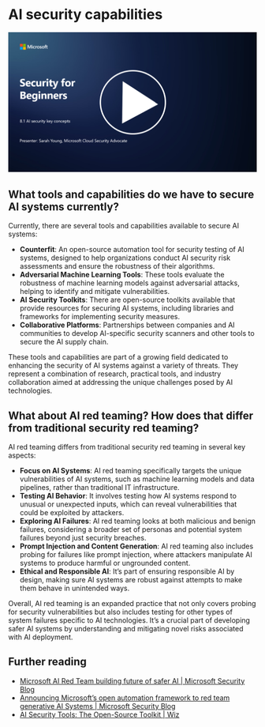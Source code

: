 # AI security capabilities

[![Watch the video](images/8-1_placeholder.png)](https://learn-video.azurefd.net/vod/player?id=e0a6f844-d884-4f76-99bd-4ce9f7f73d22)

## What tools and capabilities do we have to secure AI systems currently?

Currently, there are several tools and capabilities available to secure AI systems:

-   **Counterfit**: An open-source automation tool for security testing of AI systems, designed to help organizations conduct AI security risk assessments and ensure the robustness of their algorithms.
-   **Adversarial Machine Learning Tools**: These tools evaluate the robustness of machine learning models against adversarial attacks, helping to identify and mitigate vulnerabilities.
-   **AI Security Toolkits**: There are open-source toolkits available that provide resources for securing AI systems, including libraries and frameworks for implementing security measures.
-   **Collaborative Platforms**: Partnerships between companies and AI communities to develop AI-specific security scanners and other tools to secure the AI supply chain.

These tools and capabilities are part of a growing field dedicated to enhancing the security of AI systems against a variety of threats. They represent a combination of research, practical tools, and industry collaboration aimed at addressing the unique challenges posed by AI technologies.

## What about AI red teaming? How does that differ from traditional security red teaming?

AI red teaming differs from traditional security red teaming in several key aspects:

-   **Focus on AI Systems**: AI red teaming specifically targets the unique vulnerabilities of AI systems, such as machine learning models and data pipelines, rather than traditional IT infrastructure.
-   **Testing AI Behavior**: It involves testing how AI systems respond to unusual or unexpected inputs, which can reveal vulnerabilities that could be exploited by attackers.
-   **Exploring AI Failures**: AI red teaming looks at both malicious and benign failures, considering a broader set of personas and potential system failures beyond just security breaches.
-   **Prompt Injection and Content Generation**: AI red teaming also includes probing for failures like prompt injection, where attackers manipulate AI systems to produce harmful or ungrounded content.
-   **Ethical and Responsible AI**: It’s part of ensuring responsible AI by design, making sure AI systems are robust against attempts to make them behave in unintended ways.

Overall, AI red teaming is an expanded practice that not only covers probing for security vulnerabilities but also includes testing for other types of system failures specific to AI technologies. It’s a crucial part of developing safer AI systems by understanding and mitigating novel risks associated with AI deployment.

## Further reading

 - [Microsoft AI Red Team building future of safer AI | Microsoft Security Blog](https://www.microsoft.com/en-us/security/blog/2023/08/07/microsoft-ai-red-team-building-future-of-safer-ai/?WT.mc_id=academic-96948-sayoung)
 - [Announcing Microsoft’s open automation framework to red team generative AI Systems | Microsoft Security Blog](https://www.microsoft.com/en-us/security/blog/2024/02/22/announcing-microsofts-open-automation-framework-to-red-team-generative-ai-systems/?WT.mc_id=academic-96948-sayoung)
 - [AI Security Tools: The Open-Source Toolkit | Wiz](https://www.wiz.io/academy/ai-security-tools)

